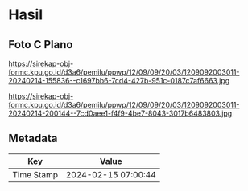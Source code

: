 # Hasil

## Foto C Plano

https://sirekap-obj-formc.kpu.go.id/d3a6/pemilu/ppwp/12/09/09/20/03/1209092003011-20240214-155836--c1697bb6-7cd4-427b-951c-0187c7af6663.jpg

https://sirekap-obj-formc.kpu.go.id/d3a6/pemilu/ppwp/12/09/09/20/03/1209092003011-20240214-200144--7cd0aee1-f4f9-4be7-8043-3017b6483803.jpg


## Metadata

| Key        | Value               |
| ---------- | ------------------- |
| Time Stamp | 2024-02-15 07:00:44 |



